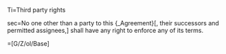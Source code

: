 Ti=Third party rights

sec=No one other than a party to this {_Agreement}[, their successors and permitted assignees,] shall have any right to enforce any of its terms.

=[G/Z/ol/Base]
